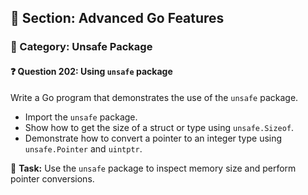 ## 📘 Section: Advanced Go Features  
### 🔹 Category: Unsafe Package  
#### ❓ Question 202: Using `unsafe` package

Write a Go program that demonstrates the use of the `unsafe` package.

- Import the `unsafe` package.
- Show how to get the size of a struct or type using `unsafe.Sizeof`.
- Demonstrate how to convert a pointer to an integer type using `unsafe.Pointer` and `uintptr`.

🔧 **Task:** Use the `unsafe` package to inspect memory size and perform pointer conversions.
